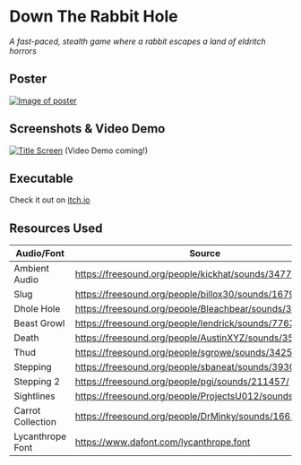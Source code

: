 # Down The Rabbit Hole
_A fast-paced, stealth game where a rabbit escapes a land of eldritch horrors_

## Poster
[![Image of poster](https://i.imgur.com/gzVgrWK.jpg)](https://i.imgur.com/gzVgrWK.jpg)

## Screenshots & Video Demo
[![Title Screen](https://i.imgur.com/w4KiTVy.jpg)](https://i.imgur.com/w4KiTVy.jpg)
(Video Demo coming!)

## Executable
Check it out on [itch.io](https://beep-boppers.itch.io/down-the-rabbit-hole)

## Resources Used
Audio/Font        | Source     
------------ | -------------
Ambient Audio | https://freesound.org/people/kickhat/sounds/347741/
Slug | https://freesound.org/people/billox30/sounds/167927/
Dhole Hole | https://freesound.org/people/Bleachbear/sounds/327014/
Beast Growl | https://freesound.org/people/lendrick/sounds/77633/
Death | https://freesound.org/people/AustinXYZ/sounds/350593/
Thud | https://freesound.org/people/sgrowe/sounds/342530/
Stepping | https://freesound.org/people/sbaneat/sounds/393060/
Stepping 2 | https://freesound.org/people/pgi/sounds/211457/
Sightlines | https://freesound.org/people/ProjectsU012/sounds/340959/
Carrot Collection | https://freesound.org/people/DrMinky/sounds/166184/
Lycanthrope Font | https://www.dafont.com/lycanthrope.font
